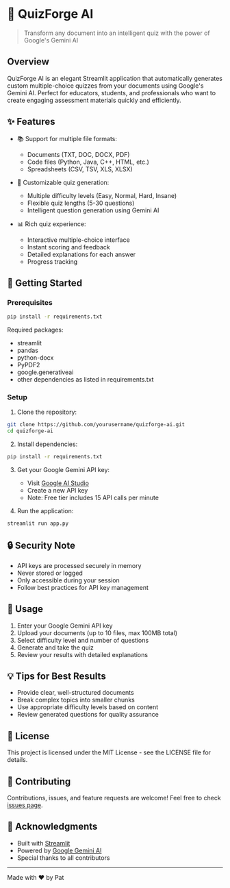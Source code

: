 # 🎯 QuizForge AI

> Transform any document into an intelligent quiz with the power of Google's Gemini AI

## Overview

QuizForge AI is an elegant Streamlit application that automatically generates custom multiple-choice quizzes from your documents using Google's Gemini AI. Perfect for educators, students, and professionals who want to create engaging assessment materials quickly and efficiently.

## ✨ Features

- 📚 Support for multiple file formats:
  - Documents (TXT, DOC, DOCX, PDF)
  - Code files (Python, Java, C++, HTML, etc.)
  - Spreadsheets (CSV, TSV, XLS, XLSX)

- 🎯 Customizable quiz generation:
  - Multiple difficulty levels (Easy, Normal, Hard, Insane)
  - Flexible quiz lengths (5-30 questions)
  - Intelligent question generation using Gemini AI
  
- 📊 Rich quiz experience:
  - Interactive multiple-choice interface
  - Instant scoring and feedback
  - Detailed explanations for each answer
  - Progress tracking

## 🚀 Getting Started

### Prerequisites

```bash
pip install -r requirements.txt
```

Required packages:
- streamlit
- pandas
- python-docx
- PyPDF2
- google.generativeai
- other dependencies as listed in requirements.txt

### Setup

1. Clone the repository:
```bash
git clone https://github.com/yourusername/quizforge-ai.git
cd quizforge-ai
```

2. Install dependencies:
```bash
pip install -r requirements.txt
```

3. Get your Google Gemini API key:
   - Visit [Google AI Studio](https://aistudio.google.com/apikey)
   - Create a new API key
   - Note: Free tier includes 15 API calls per minute

4. Run the application:
```bash
streamlit run app.py
```

## 🔒 Security Note

- API keys are processed securely in memory
- Never stored or logged
- Only accessible during your session
- Follow best practices for API key management

## 🎯 Usage

1. Enter your Google Gemini API key
2. Upload your documents (up to 10 files, max 100MB total)
3. Select difficulty level and number of questions
4. Generate and take the quiz
5. Review your results with detailed explanations

## 💡 Tips for Best Results

- Provide clear, well-structured documents
- Break complex topics into smaller chunks
- Use appropriate difficulty levels based on content
- Review generated questions for quality assurance

## 📝 License

This project is licensed under the MIT License - see the LICENSE file for details.

## 🤝 Contributing

Contributions, issues, and feature requests are welcome! Feel free to check [issues page](link-to-your-issues-page).

## 🙏 Acknowledgments

- Built with [Streamlit](https://streamlit.io/)
- Powered by [Google Gemini AI](https://ai.google.dev/)
- Special thanks to all contributors

---
Made with ❤️ by Pat